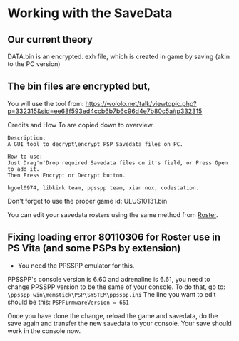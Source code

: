 # Working with the SaveData

## Our current theory

DATA.bin is an encrypted. exh file, which is created in game by saving (akin to the PC version)

## The bin files are encrypted but,

You will use the tool from:
https://wololo.net/talk/viewtopic.php?p=332315&sid=ee68f593ed4ccb6b7b6c96d4e7b80c5a#p332315

Credits and How To are copied down to overview.
```
Description:
A GUI tool to decrypt\encrypt PSP Savedata files on PC.

How to use:
Just Drag'n'Drop required Savedata files on it's field, or Press Open to add it.
Then Press Encrypt or Decrypt button.

hgoel0974, libkirk team, ppsspp team, xian nox, codestation.
```

Don't forget to use the proper game id: ULUS10131.bin

You can edit your savedata rosters using the same method from
[Roster](https://github.com/Bunkai9448/NHL-07_public/tree/main/Roster).

## Fixing loading error 80110306 for Roster use in PS Vita (and some PSPs by extension) 

- You need the PPSSPP emulator for this.

PPSSPP's console version is 6.60 and adrenaline is 6.61, you need to change PPSSPP version to be the same of your console. 
To do that, go to:
`\ppsspp_win\memstick\PSP\SYSTEM\ppsspp.ini`
The line you want to edit should be this:
`PSPFirmwareVersion = 661`

Once you have done the change, reload the game and savedata, do the save again and transfer the new savedata to your console. Your save should work in the console now.
